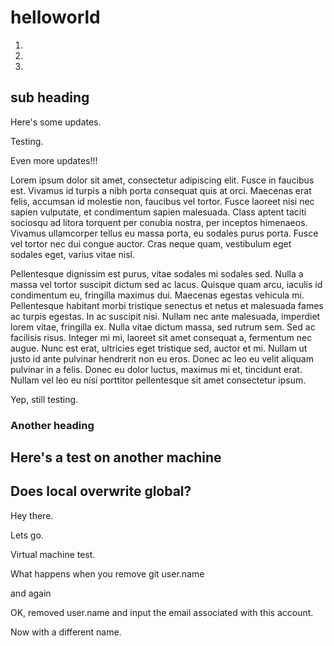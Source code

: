 # helloworld

1.
2.
3.

## sub heading


Here's some updates.

Testing.


Even more updates!!!


Lorem ipsum dolor sit amet, consectetur adipiscing elit. Fusce in faucibus est.
Vivamus id turpis a nibh porta consequat quis at orci. Maecenas erat felis,
accumsan id molestie non, faucibus vel tortor. Fusce laoreet nisi nec sapien
vulputate, et condimentum sapien malesuada. Class aptent taciti sociosqu ad
litora torquent per conubia nostra, per inceptos himenaeos. Vivamus ullamcorper
tellus eu massa porta, eu sodales purus porta. Fusce vel tortor nec dui congue
auctor. Cras neque quam, vestibulum eget sodales eget, varius vitae nisl.

Pellentesque dignissim est purus, vitae sodales mi sodales sed. Nulla a massa
vel tortor suscipit dictum sed ac lacus. Quisque quam arcu, iaculis id
condimentum eu, fringilla maximus dui. Maecenas egestas vehicula mi.
Pellentesque habitant morbi tristique senectus et netus et malesuada fames ac
turpis egestas. In ac suscipit nisi. Nullam nec ante malesuada, imperdiet lorem
vitae, fringilla ex. Nulla vitae dictum massa, sed rutrum sem. Sed ac facilisis
risus. Integer mi mi, laoreet sit amet consequat a, fermentum nec augue. Nunc
est erat, ultricies eget tristique sed, auctor et mi. Nullam ut justo id ante
pulvinar hendrerit non eu eros. Donec ac leo eu velit aliquam pulvinar in a
felis. Donec eu dolor luctus, maximus mi et, tincidunt erat. Nullam vel leo eu
nisi porttitor pellentesque sit amet consectetur ipsum.

Yep, still testing.

### Another heading


## Here's a test on another machine


## Does local overwrite global?

Hey there.


Lets go.


Virtual machine test.


What happens when you remove git user.name


and again


OK, removed user.name and input the email associated with this account.


Now with a different name.
